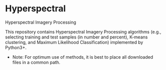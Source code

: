 # Hyperspectral
Hyperspectral Imagery Processing

This repository contains Hyperspectral Imagery Processing algorithms (e.g., selecting training and test samples (in number and percent), K-means clustering, and Maximum Likelihood Classification) implemented by Python3+.


* Note: For optimum use of methods, it is best to place all downloaded files in a common path.
